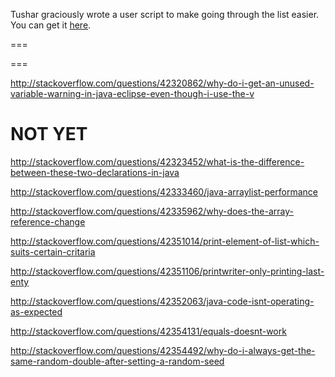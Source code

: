 Tushar graciously wrote a user script to make going through the list easier. You can get it [here](https://github.com/tusharjadhav219/Userscript-for-delete-candidates).

===

===

http://stackoverflow.com/questions/42320862/why-do-i-get-an-unused-variable-warning-in-java-eclipse-even-though-i-use-the-v


NOT YET
=====



http://stackoverflow.com/questions/42323452/what-is-the-difference-between-these-two-declarations-in-java

http://stackoverflow.com/questions/42333460/java-arraylist-performance

http://stackoverflow.com/questions/42335962/why-does-the-array-reference-change

http://stackoverflow.com/questions/42351014/print-element-of-list-which-suits-certain-critaria

http://stackoverflow.com/questions/42351106/printwriter-only-printing-last-enty

http://stackoverflow.com/questions/42352063/java-code-isnt-operating-as-expected

http://stackoverflow.com/questions/42354131/equals-doesnt-work

http://stackoverflow.com/questions/42354492/why-do-i-always-get-the-same-random-double-after-setting-a-random-seed